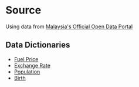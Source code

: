 # Source
Using data from <a href="https://data.gov.my/data-catalogue">Malaysia's Official Open Data Portal</a>

## Data Dictionaries
-  <a href="https://data.gov.my/data-catalogue/commodities_fuelprice_3">Fuel Price</a>
-  <a href="https://data.gov.my/data-catalogue/finsector_exchangerates_1">Exchange Rate</a>
-  <a href="https://data.gov.my/data-catalogue/population_population_malaysia_0">Population</a>
-  <a href="https://data.gov.my/data-catalogue/demography_births_1">Birth</a>
